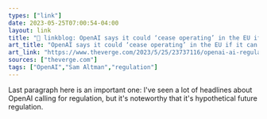 ```yaml
---
types: ["link"]
date: 2023-05-25T07:00:54-04:00
layout: link
title: "🔗 linkblog: OpenAI says it could ‘cease operating’ in the EU if it can’t comply with future regulation - The Verge'"
art_title: "OpenAI says it could ‘cease operating’ in the EU if it can’t comply with future regulation - The Verge"
art_link: "https://www.theverge.com/2023/5/25/23737116/openai-ai-regulation-eu-ai-act-cease-operating"
sources: ["theverge.com"]
tags: ["OpenAI","Sam Altman","regulation"]
---
```

Last paragraph here is an important one: I've seen a lot of headlines about OpenAI calling for regulation, but it's noteworthy that it's hypothetical future regulation.  
 
